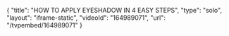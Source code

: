 {
    "title": "HOW TO APPLY EYESHADOW IN 4 EASY STEPS",
    "type": "solo",
    "layout": "iframe-static",
    "videoId": "164989071",
    "url": "\/tvpembed\/164989071"
}